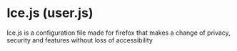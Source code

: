 # Ice.js (user.js)
Ice.js is a configuration file made for firefox that makes a change of privacy, security and features without loss of accessibility
